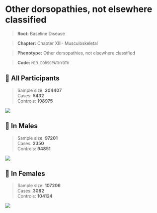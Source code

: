 # Other dorsopathies, not elsewhere classified

> **Root:** Baseline Disease  

> **Chapter:** Chapter XIII- Musculoskeletal  

> **Phenotype:** Other dorsopathies, not elsewhere classified  

> **Code:** `M13_DORSOPATHYOTH`

## 🧪 All Participants  
> Sample size: **204407**  
> Cases: **5432**  
> Controls: **198975**
<img src="/Disease/Figures/ALL/Baseline/M13_DORSOPATHYOTH.png"/>
<CsvTable src="/Disease/Data/ALL/Baseline/LG_M13_DORSOPATHYOTH.csv" label="🔍 View full results" />

## 👨 In Males  
> Sample size: **97201**  
> Cases: **2350**  
> Controls: **94851**
<img src="/Disease/Figures/Male/Baseline/M13_DORSOPATHYOTH.png"/>
<CsvTable src="/Disease/Data/Male/Baseline/LG_M13_DORSOPATHYOTH.csv" label="🔍 View full results" />

## 👩 In Females  
> Sample size: **107206**  
> Cases: **3082**  
> Controls: **104124**
<img src="/Disease/Figures/Female/Baseline/M13_DORSOPATHYOTH.png"/>
<CsvTable src="/Disease/Data/Female/Baseline/LG_M13_DORSOPATHYOTH.csv" label="🔍 View full results" />
